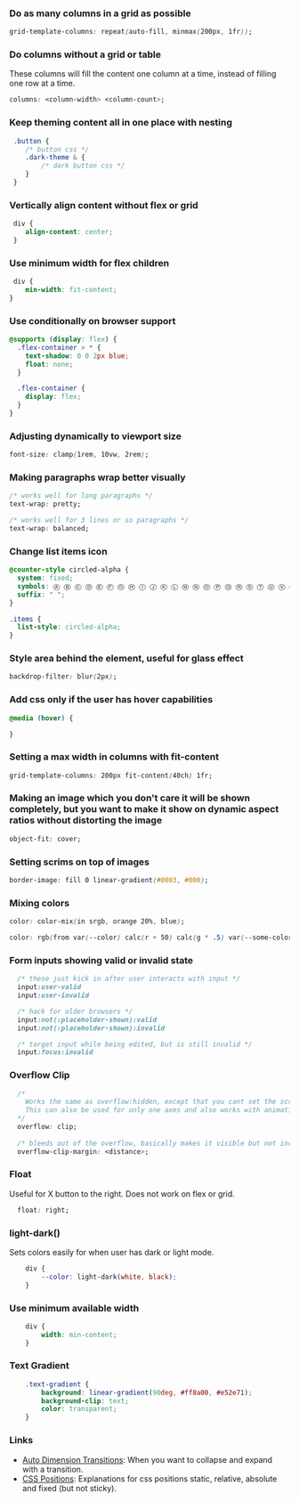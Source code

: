 ### Do as many columns in a grid as possible

```css
grid-template-columns: repeat(auto-fill, minmax(200px, 1fr));
```

### Do columns without a grid or table
These columns will fill the content one column at a time, instead of filling one row at a time.

```css
columns: <column-width> <column-count>;
```

### Keep theming content all in one place with nesting
```css
 .button {
    /* button css */
    .dark-theme & {
        /* dark button css */
    }
 }
```

### Vertically align content without flex or grid
```css
 div {
    align-content: center;
 }
```

### Use minimum width for flex children
```css
 div {
    min-width: fit-content;
}
```

### Use conditionally on browser support
```css
@supports (display: flex) {
  .flex-container > * {
    text-shadow: 0 0 2px blue;
    float: none;
  }

  .flex-container {
    display: flex;
  }
}
```

### Adjusting dynamically to viewport size

```css
font-size: clamp(1rem, 10vw, 2rem);
```

### Making paragraphs wrap better visually

```css
/* works well for long paragraphs */
text-wrap: pretty;

/* works well for 3 lines or so paragraphs */
text-wrap: balanced;
```

### Change list items icon

```css
@counter-style circled-alpha {
  system: fixed;
  symbols: Ⓐ Ⓑ Ⓒ Ⓓ Ⓔ Ⓕ Ⓖ Ⓗ Ⓘ Ⓙ Ⓚ Ⓛ Ⓜ Ⓝ Ⓞ Ⓟ Ⓠ Ⓡ Ⓢ Ⓣ Ⓤ Ⓥ Ⓦ Ⓧ Ⓨ Ⓩ;
  suffix: " ";
}

.items {
  list-style: circled-alpha;
}
```

### Style area behind the element, useful for glass effect

```css
backdrop-filter: blur(2px);
```

### Add css only if the user has hover capabilities

```css
@media (hover) {

}
```

### Setting a max width in columns with fit-content

```css
grid-template-columns: 200px fit-content(40ch) 1fr;
```

### Making an image which you don't care it will be shown completely, but you want to make it show on dynamic aspect ratios without distorting the image

```css
object-fit: cover;
```

### Setting scrims on top of images

```css
border-image: fill 0 linear-gradient(#0003, #000);
```

### Mixing colors

```css
color: color-mix(in srgb, orange 20%, blue);

color: rgb(from var(--color) calc(r + 50) calc(g * .5) var(--some-color));
```

### Form inputs showing valid or invalid state

```css
  /* these just kick in after user interacts with input */
  input:user-valid
  input:user-invalid

  /* hack for older browsers */
  input:not(:placeholder-shown):valid
  input:not(:placeholder-shown):invalid

  /* target input while being edited, but is still invalid */
  input:focus:invalid
```

### Overflow Clip

```css
  /*
    Works the same as overflow:hidden, except that you cant set the scroll programatically.
    This can also be used for only one axes and also works with animations.
  */
  overflow: clip;
  
  /* bleeds out of the overflow, basically makes it visible but not increase parents size */
  overflow-clip-margin: <distance>;
```

### Float
Useful for X button to the right. Does not work on flex or grid.
```css
  float: right;
```

### light-dark()
Sets colors easily for when user has dark or light mode. 
```css
    div {
        --color: light-dark(white, black);
    }
```

### Use minimum available width
```css
    div {
        width: min-content;
    }
```

### Text Gradient
```css
    .text-gradient {
        background: linear-gradient(90deg, #ff8a00, #e52e71);
        background-clip: text;
        color: transparent;
    }
```

### Links
- [Auto Dimension Transitions](https://css-tricks.com/using-css-transitions-auto-dimensions/): When you want to collapse and expand with a transition.
- [CSS Positions](https://zellwk.com/blog/css-positions/): Explanations for css positions static, relative, absolute and fixed (but not sticky).